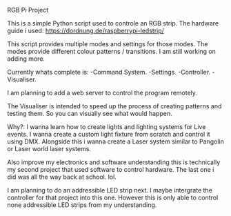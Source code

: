 RGB Pi Project

This is a simple Python script used to controle an RGB strip.
The hardware guide i used: https://dordnung.de/raspberrypi-ledstrip/

This script provides multiple modes and settings for those modes. The modes provide different colour patterns / transitions. I am still working on adding more.

Currently whats complete is:
-Command System.
-Settings.
-Controller.
-Visualiser.

I am planning to add a web server to control the program remotely.

The Visualiser is intended to speed up the process of creating patterns and testing them. So you can visually see what would happen.

Why?: I wanna learn how to create lights and lighting systems for Live events. I wanna create a custom light fixture from scratch and control it using DMX. Alongside this i wanna create a Laser system similar to Pangolin or Laser world laser systems.

Also improve my electronics and software understanding this is technically my second project that used software to control hardware. The last one i did was all the way back at school. lol.

I am planning to do an addressible LED strip next. I maybe intergrate the controller for that project into this one. However this is only able to control none addressible LED strips from my understanding.